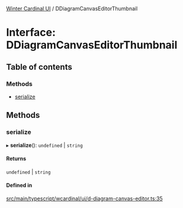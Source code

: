 [Winter Cardinal UI](../README.md) / DDiagramCanvasEditorThumbnail

# Interface: DDiagramCanvasEditorThumbnail

## Table of contents

### Methods

- [serialize](DDiagramCanvasEditorThumbnail.md#serialize)

## Methods

### serialize

▸ **serialize**(): `undefined` \| `string`

#### Returns

`undefined` \| `string`

#### Defined in

[src/main/typescript/wcardinal/ui/d-diagram-canvas-editor.ts:35](https://github.com/winter-cardinal/winter-cardinal-ui/blob/v0.154.0/src/main/typescript/wcardinal/ui/d-diagram-canvas-editor.ts#L35)
